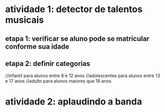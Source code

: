 # atividade 1: detector de talentos musicais

## etapa 1: verificar se aluno pode se matricular conforme sua idade

## etapa 2: definir categorias

//infantil para alunos  entre 8 e 12 anos
//adolescentes para alunos entre 13 e 17 anos
//adulto para alunos maiores que 18 anos 

# atividade 2: aplaudindo a banda
